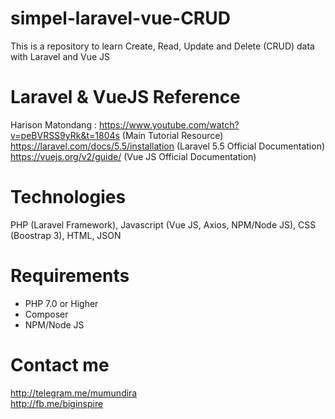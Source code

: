 # simpel-laravel-vue-CRUD
This is a repository to learn Create, Read, Update and Delete (CRUD) data with Laravel and Vue JS

# Laravel & VueJS Reference
Harison Matondang : https://www.youtube.com/watch?v=peBVRSS9yRk&t=1804s (Main Tutorial Resource)<br>
https://laravel.com/docs/5.5/installation (Laravel 5.5 Official Documentation)<br>
https://vuejs.org/v2/guide/ (Vue JS Official Documentation)<br>

# Technologies
PHP (Laravel Framework), Javascript (Vue JS, Axios, NPM/Node JS), CSS (Boostrap 3), HTML, JSON

# Requirements
- PHP 7.0 or Higher
- Composer
- NPM/Node JS

# Contact me
http://telegram.me/mumundira<br>
http://fb.me/biginspire
